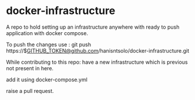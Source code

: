 # docker-infrastructure
A repo to hold setting up an infrastructure anywhere with ready to push application with docker compose.


To push the changes use : 
git push  https://$GITHUB_TOKEN@github.com/hanisntsolo/docker-infrastructure.git

While contributing to this repo:
have a new infrastructure which is previous not present in here.

add it using docker-compose.yml 

raise a pull request.


